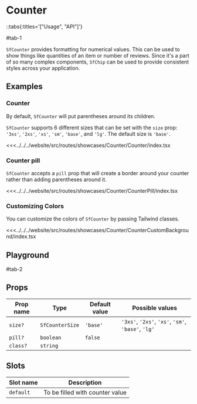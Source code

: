 # Counter

::tabs{:titles='["Usage", "API"]'}

#tab-1

`SfCounter` provides formatting for numerical values. This can be used to show things like quantities of an item or number of reviews. Since it's a part of so many complex components, `SfChip` can be used to provide consistent styles across your application.

## Examples

### Counter

By default, `SfCounter` will put parentheses around its children.

`SfCounter` supports 6 different sizes that can be set with the `size` prop: `'3xs'`, `'2xs'`, `'xs'`, `'sm'`, `'base'`, and `'lg'`. The default size is `'base'`.

<Showcase showcase-name="Counter/Counter">

<<<../../../website/src/routes/showcases/Counter/Counter/index.tsx

</Showcase>

### Counter pill

`SfCounter` accepts a `pill` prop that will create a border around your counter rather than adding parentheses around it.

<Showcase showcase-name="Counter/CounterPill">

<<<../../../website/src/routes/showcases/Counter/CounterPill/index.tsx

</Showcase>

### Customizing Colors

You can customize the colors of `SfCounter` by passing Tailwind classes.

<Showcase showcase-name="Counter/CounterCustomBackground">

<<<../../../website/src/routes/showcases/Counter/CounterCustomBackground/index.tsx

</Showcase>

<!-- ## Accessibility notes

The root element of `SfCounter` is a `<span>`. Since a `<span>` is an inline element, you should avoid placing block elements (like `div` or `p`) inside of it. -->

## Playground

<Generate />

#tab-2

## Props

| Prop name | Type            | Default value | Possible values                                    |
| --------- | --------------- | ------------- | -------------------------------------------------- |
| `size?`   | `SfCounterSize` | `'base'`      | `'3xs'`, `'2xs'`, `'xs'`, `'sm'`, `'base'`, `'lg'` |
| `pill?`   | `boolean`       | `false`       |                                                    |
| `class?`  | `string`        |               |                                                    |

## Slots

| Slot name | Description                     |
| --------- | ------------------------------- |
| `default` | To be filled with counter value |
